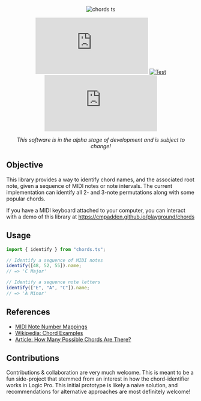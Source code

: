 <div align="center">

![chords ts](https://user-images.githubusercontent.com/5807118/149641313-4e6abbb0-b49c-4645-8d50-67f7ced3b92c.png)

![License](https://img.shields.io/npm/l/chords.ts)
[![Test](https://github.com/cmpadden/chords.ts/workflows/Test/badge.svg)](https://github.com/cmpadden/chords.ts/actions)
[![npm](https://img.shields.io/npm/v/chords.ts)](https://www.npmjs.com/package/chords.ts)

_This software is in the alpha stage of development and is subject to change!_

</div>

## Objective

This library provides a way to identify chord names, and the associated root
note, given a sequence of MIDI notes or note intervals. The current
implementation can identify all 2- and 3-note permutations along with some
popular chords.

If you have a MIDI keyboard attached to your computer, you can interact with a
demo of this library at https://cmpadden.github.io/playground/chords

## Usage

```ts
import { identify } from "chords.ts";

// Identify a sequence of MIDI notes
identify([48, 52, 55]).name;
// => 'C Major'

// Identify a sequence note letters
identify(["E", "A", "C"]).name;
// => 'A Minor'
```

## References

- [MIDI Note Number Mappings](http://www.somascape.org/midi/basic/notes.html)
- [Wikipedia: Chord Examples](<https://en.wikipedia.org/wiki/Chord_(music)#Examples>)
- [Article: How Many Possible Chords Are There?](https://arthurfoxmusic.com/how-many-possible-chords/)

## Contributions

Contributions & collaboration are very much welcome. This is meant to be a fun
side-project that stemmed from an interest in how the chord-identifier works in
Logic Pro. This initial prototype is likely a naive solution, and
recommendations for alternative approaches are most definitely welcome!
